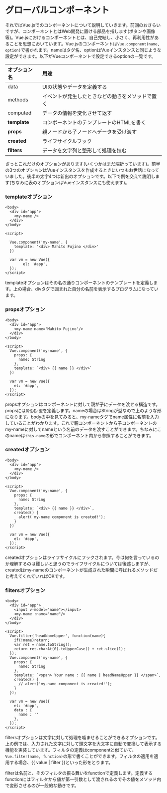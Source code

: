 # グローバルコンポーネント

それではVue.jsでのコンポーネントについて説明していきます。前回のおさらいですが、コンポーネントとはWeb開発に置ける部品を指します\(ボタンや画像等\)。Vue.jsにおけるコンポーネントとは、自己完結し、小さく、再利用性があることを思想においています。Vue.jsのコンポーネントは`Vue.component(name, option)`で書かれます。nameはタグ名、optionはVueインスタンスと同じような設定ができます。以下がVueコンポーネントで設定できるoptionの一覧です。

| オプション名 | 用途 |
| :--- | :--- |
| data | UIの状態やデータを定義する |
| methods | イベントが発生したときなどの動きをメソッドで置く |
| computed | データの情報を変化させて返す |
| **template** | コンポーネントのテンプレートのHTMLを書く |
| **props** | 親ノードから子ノードへデータを受け渡す |
| **created** | ライフサイクルフック |
| **filters** | データを文字列と整形して処理を挟む |

ざっとこれだけのオプションがあります\(いくつかはまだ端折っています\)。前半の3つのオプションはVueインスタンスを作成するときにいつもお世話になっていました。後半の太字4つは新出のオプションです。以下で例を交えて説明します\(ちなみに表のオプションはVueインスタンスにも使えます\)。

### templateオプション

```markup
<body>
  <div id='app'>
    <my-name />
  </div>
</body>

<script>

  Vue.component('my-name', {
    template: '<div> Mahito Fujino </div>'
  })

  var vm = new Vue({
        el: '#app',
  });
</script>
```

templateオプションはその名の通りコンポーネントのテンプレートを定義します。上の場合、divタグで囲まれた自分の名前を表示するプログラムになっています。

### propsオプション

```markup
<body>
  <div id='app'>
    <my-name name='Mahito Fujino'/>
  </div>
</body>

<script>
  Vue.component('my-name', {
    props: {
      name: String
    },
    template: `<div> {{ name }} </div>`
  })
  
  var vm = new Vue({
    el: '#app',
  });
</script>
```

propsオプションはコンポーネントに対して親が子にデータを渡せる構造です。propsには`属性名:型`を定義します。nameの場合はStringが型なので上のような形になります。bodyの中を見てみると、my-nameタグでname属性に名前を入力していることがわかります。これで親コンポーネントから子コンポーネントのmy-nameに対してnameという名前のデータを渡すことができます。ちなみにこのnameは`this.name`の形でコンポーネント内から参照することができます。

### createdオプション

```markup
<body>
  <div id='app'>
    <my-name />
  </div>
</body>

<script>
  Vue.component('my-name', {
    props: {
      name: String
    },
    template: `<div> {{ name }} </div>`,
    created() {
      alert('my-name component is created!');
    }
  })
  
  var vm = new Vue({
    el: '#app',
  });
</script>
```

createdオプションはライフサイクルにフックされます。今は何を言っているのか理解するのは難しいと思うのでライフサイクルについては後述しますが、createdはmy-nameのコンポーネントが生成された瞬間に呼ばれるメソッドだと考えてくれていればOKです。

### filtersオプション

```markup
<body>
  <div id='app'>
    <input v-model="name"></input>
    <my-name :name="name"/>
  </div>
</body>

<script>
  Vue.filter('headNameUpper', function(name){
    if(!name)return;
    var ret = name.toString();
    return ret.charAt(0).toUpperCase() + ret.slice(1);
  });
  Vue.component('my-name', {
    props: {
      name: String
    },
    template: `<span> Your name : {{ name | headNameUpper }} </span>`,
    created() {
      // alert('my-name component is created!');
    }
  });

  var vm = new Vue({
    el: '#app',
    data : {
      name : ''
    },
  });
</script>
```

filtersオプションは文字に対して処理を噛ませることができるオプションです。上の例では、入力された文字に対して頭文字を大文字に自動で変換して表示する機能を実装しています。フィルタの定義はcomponentと似ていて、`Vue.filter(name, function)`の形で書くことができます。フィルタの適用を適用する場合、{{ value \| filter }}といった形をとります。

filterは名前と、そのフィルタの振る舞いをfunctionで定義します。定義するfunctionにはフィルタから値が第一引数として渡されるのでその値をメソッド内で変形させるのが一般的な動きです。

